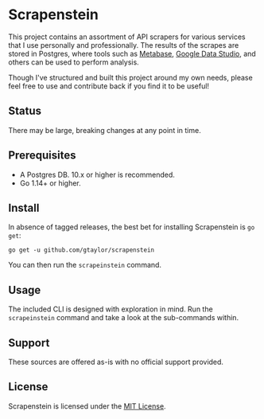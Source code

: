 # Scrapenstein

This project contains an assortment of API scrapers for various services that I use personally and professionally. The results of the scrapes are stored in Postgres, where tools such as [Metabase](https://www.metabase.com/), [Google Data Studio](https://datastudio.google.com/), and others can be used to perform analysis.

Though I've structured and built this project around my own needs, please feel free to use and contribute back if you find it to be useful!

## Status

There may be large, breaking changes at any point in time.

## Prerequisites

* A Postgres DB. 10.x or higher is recommended.
* Go 1.14+ or higher.

## Install

In absence of tagged releases, the best bet for installing Scrapenstein is `go get`:
```shell script
go get -u github.com/gtaylor/scrapenstein
```

You can then run the `scrapeinstein` command.

## Usage

The included CLI is designed with exploration in mind. Run the `scrapeinstein` command and take a look at the sub-commands within.

## Support

These sources are offered as-is with no official support provided. 

## License

Scrapenstein is licensed under the [MIT License](./LICENSE).
